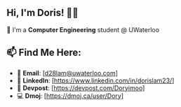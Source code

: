 ## Hi, I'm Doris! 🙂👋

🏫 I'm a **Computer Engineering** student @ UWaterloo 

## 📫 Find Me Here:
- 📧 **Email**: [d28lam@uwaterloo.com]
- 💼 **LinkedIn**: [https://www.linkedin.com/in/dorislam23/]
- 👾 **Devpost**: [https://devpost.com/Doryimoo]
- 💻 **Dmoj**: [https://dmoj.ca/user/Dory]


